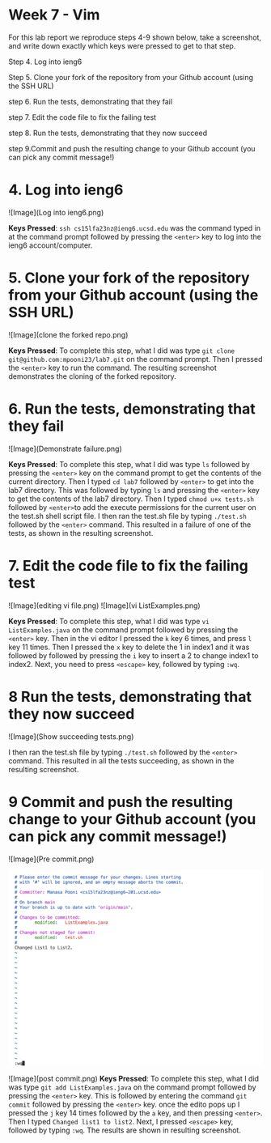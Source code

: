 # Week 7 - Vim 

For this lab report we reproduce steps 4-9 shown below, take a screenshot, and write down exactly which keys were pressed to get to that step. 

Step 4. Log into ieng6

Step 5. Clone your fork of the repository from your Github account (using the SSH URL)

step 6.  Run the tests, demonstrating that they fail

step 7.  Edit the code file to fix the failing test

step 8. Run the tests, demonstrating that they now succeed

step 9.Commit and push the resulting change to your Github account (you can pick any commit message!)

# **4. Log into ieng6**

![Image](Log into ieng6.png)

**Keys Pressed**: ```ssh cs15lfa23nz@ieng6.ucsd.edu``` was the command typed in at the command prompt followed by pressing the ```<enter>``` key to log into the ieng6 account/computer. 

# **5. Clone your fork of the repository from your Github account (using the SSH URL)**

![Image](clone the forked repo.png)

**Keys Pressed**: To complete this step, what I did was type ```git clone git@github.com:mpooni23/lab7.git``` on the command prompt. Then I pressed the ```<enter>``` key to run the command. The resulting screenshot demonstrates the cloning of the forked repository.

# **6. Run the tests, demonstrating that they fail**

![Image](Demonstrate failure.png)

**Keys Pressed**: To complete this step, what I did was type ```ls``` followed by pressing the ```<enter>``` key on the command prompt to get the contents of the current directory. Then I typed ```cd lab7``` followed by ```<enter>``` to get into the lab7 directory. This was followed by typing ```ls``` and pressing the ```<enter>``` key to get the contents of the lab7 directory. Then I typed ```chmod u+x tests.sh``` followed by ```<enter>```to add the execute permissions for the current user on the test.sh shell script file. I then ran the test.sh file by typing ```./test.sh``` followed by the ```<enter>``` command. This resulted in a failure of one of the tests, as shown in the resulting screenshot.

# **7. Edit the code file to fix the failing test**

![Image](editing vi file.png)
![Image](vi ListExamples.png)

**Keys Pressed**: To complete this step, what I did was type ```vi  ListExamples.java``` on the command prompt followed by pressing the ```<enter>``` key. Then in the vi editor I pressed the ```k``` key 6 times, and press ```l``` key 11 times. Then I pressed the ```x``` key to delete the 1 in index1 and it was followed by followed by pressing the ```i``` key to insert a 2 to change index1 to index2. Next, you need to press ```<escape>``` key, followed by typing ```:wq```.

# **8 Run the tests, demonstrating that they now succeed**

![Image](Show succeeding tests.png)

 I then ran the test.sh file by typing ```./test.sh``` followed by the ```<enter>``` command. This resulted in all the tests succeeding, as shown in the resulting screenshot.

# **9 Commit and push the resulting change to your Github account (you can pick any commit message!)**

![Image](Pre commit.png)

![Image](commit.png)

![Image](post commit.png)
**Keys Pressed**: To complete this step, what I did was type ```git add ListExamples.java``` on the command prompt followed by pressing the ```<enter>``` key. This is followed by entering the command ```git commit``` followed by pressing the ```<enter>``` key. once the edito pops up I pressed the ```j``` key 14 times followed by the ```a``` key, and then pressing ```<enter>```. Then I typed ```Changed list1 to list2```.  Next, I pressed ```<escape>``` key, followed by typing ```:wq```. The results are shown in resulting screenshot.
